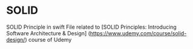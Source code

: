 # SOLID
SOLID Principle in swift
File related to [SOLID Principles: Introducing Software Architecture & Design] (https://www.udemy.com/course/solid-design/) course of Udemy

